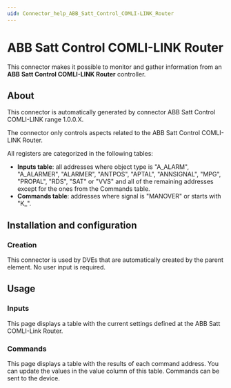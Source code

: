 ```yaml
---
uid: Connector_help_ABB_Satt_Control_COMLI-LINK_Router
---
```


# ABB Satt Control COMLI-LINK Router

This connector makes it possible to monitor and gather information from an **ABB** **Satt Control COMLI-LINK Router** controller.

## About

This connector is automatically generated by connector ABB Satt Control COMLI-LINK range 1.0.0.X.

The connector only controls aspects related to the ABB Satt Control COMLI-LINK Router.

All registers are categorized in the following tables:

- **Inputs table**: all addresses where object type is "A_ALARM", "A_ALARMER", "ALARMER", "ANTPOS", "APTAL", "ANNSIGNAL", "MPG", "PROPAL", "RDS", "SAT" or "VVS" and all of the remaining addresses except for the ones from the Commands table.
- **Commands table**: addresses where signal is "MANOVER" or starts with "K\_".

## Installation and configuration

### Creation

This connector is used by DVEs that are automatically created by the parent element. No user input is required.

## Usage

### Inputs

This page displays a table with the current settings defined at the ABB Satt COMLI-Link Router.

### Commands

This page displays a table with the results of each command address. You can update the values in the value column of this table. Commands can be sent to the device.
